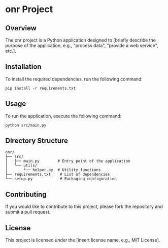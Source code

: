 # onr Project

## Overview
The onr project is a Python application designed to [briefly describe the purpose of the application, e.g., "process data", "provide a web service", etc.]. 

## Installation
To install the required dependencies, run the following command:

```
pip install -r requirements.txt
```

## Usage
To run the application, execute the following command:

```
python src/main.py
```

## Directory Structure
```
onr/
├── src/
│   ├── main.py        # Entry point of the application
│   └── utils/
│       └── helper.py  # Utility functions
├── requirements.txt    # List of dependencies
└── setup.py            # Packaging configuration
```

## Contributing
If you would like to contribute to this project, please fork the repository and submit a pull request.

## License
This project is licensed under the [insert license name, e.g., MIT License].